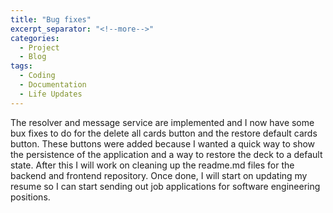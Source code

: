 ```yaml
---
title: "Bug fixes"
excerpt_separator: "<!--more-->"
categories:
  - Project
  - Blog
tags:
  - Coding
  - Documentation
  - Life Updates
---
```


The resolver and message service are implemented and I now have some bux fixes to do for the delete all cards button and the restore default cards button. These buttons were added because I wanted a quick way to show the persistence of the application and a way to restore the deck to a default state. After this I will work on cleaning up the readme.md files for the backend and frontend repository. Once done, I will start on updating my resume so I can start sending out job applications for software engineering positions.

